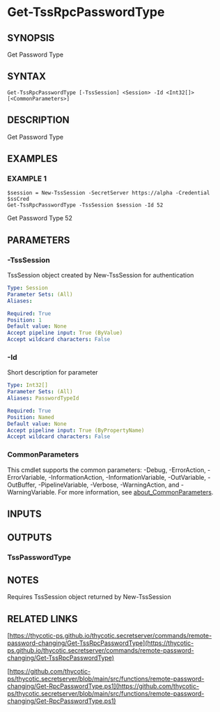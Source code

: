 # Get-TssRpcPasswordType

## SYNOPSIS
Get Password Type

## SYNTAX

```
Get-TssRpcPasswordType [-TssSession] <Session> -Id <Int32[]> [<CommonParameters>]
```

## DESCRIPTION
Get Password Type

## EXAMPLES

### EXAMPLE 1
```
$session = New-TssSession -SecretServer https://alpha -Credential $ssCred
Get-TssRpcPasswordType -TssSession $session -Id 52
```

Get Password Type 52

## PARAMETERS

### -TssSession
TssSession object created by New-TssSession for authentication

```yaml
Type: Session
Parameter Sets: (All)
Aliases:

Required: True
Position: 1
Default value: None
Accept pipeline input: True (ByValue)
Accept wildcard characters: False
```

### -Id
Short description for parameter

```yaml
Type: Int32[]
Parameter Sets: (All)
Aliases: PasswordTypeId

Required: True
Position: Named
Default value: None
Accept pipeline input: True (ByPropertyName)
Accept wildcard characters: False
```

### CommonParameters
This cmdlet supports the common parameters: -Debug, -ErrorAction, -ErrorVariable, -InformationAction, -InformationVariable, -OutVariable, -OutBuffer, -PipelineVariable, -Verbose, -WarningAction, and -WarningVariable. For more information, see [about_CommonParameters](http://go.microsoft.com/fwlink/?LinkID=113216).

## INPUTS

## OUTPUTS

### TssPasswordType
## NOTES
Requires TssSession object returned by New-TssSession

## RELATED LINKS

[https://thycotic-ps.github.io/thycotic.secretserver/commands/remote-password-changing/Get-TssRpcPasswordType](https://thycotic-ps.github.io/thycotic.secretserver/commands/remote-password-changing/Get-TssRpcPasswordType)

[https://github.com/thycotic-ps/thycotic.secretserver/blob/main/src/functions/remote-password-changing/Get-RpcPasswordType.ps1](https://github.com/thycotic-ps/thycotic.secretserver/blob/main/src/functions/remote-password-changing/Get-RpcPasswordType.ps1)

